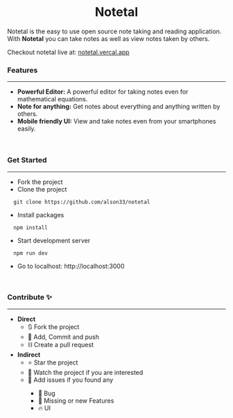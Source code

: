 <h1 align="center">Notetal</h1>

<p>
  Notetal is the easy to use open source note taking and reading application. With <b>Notetal</b> you can take notes as well as view notes taken by others.
</p>
<p>Checkout notetal live at: <a href="https://notetal.vercal.app">notetal.vercal.app</a></p>

<h3>Features</h3>
<hr/>
<ul>
  <li>
    <b>Powerful Editor:</b> A powerful editor for taking notes even for mathematical equations.
  </li>
  <li>
    <b>Note for anything:</b> Get notes about everything and anything written by others.
  </li>
  <li>
    <b>Mobile friendly UI:</b> View and take notes even from your smartphones easily.
  </li>
</ul>
<br/>

<h3>Get Started</h3>
<hr/>

- Fork the project
- Clone the project
```
  git clone https://github.com/alson33/notetal
```
- Install packages
```
  npm install
```
- Start development server
```
  npm run dev
```
- Go to localhost: http://localhost:3000

<br/>

<h3>Contribute ✨</h3>
<hr/>

<ul>
  <li>
    <b>Direct</b>
    <ul>
      <li>🔃 Fork the project</li>
      <li>📝 Add, Commit and push</li>
      <li>⛓ Create a pull request</li>
    </ul>
  </li>
  <li>
    <b>Indirect</b>
    <ul>
      <li>⭐ Star the project</li>
      <li>👀 Watch the project if you are interested</li>
      <li>🚩 Add issues if you found any</li>
        <ul>
          <li>🐛 Bug</li>
          <li>🔖 Missing or new Features</li>
          <li>🔥 UI</li>
        </ul>
    </ul>
  </li>
</u>